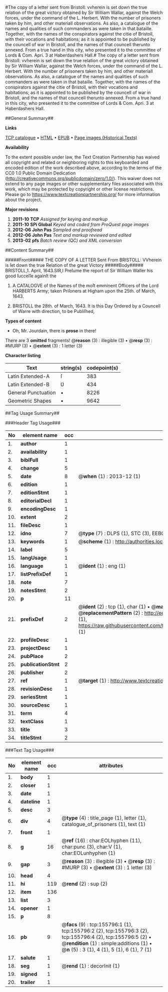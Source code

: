 #The copy of a letter sent from Bristoll: vvherein is set down the true relation of the great victory obtained by Sir William Wallar, against the Welch forces, under the command of the L. Herbert. With the number of prisoners taken by him, and other materiall observations. As also, a catalogue of the names and qualities of such commanders as were taken in that bataille. Together, with the names of the conspirators against the citie of Bristoll, with their vocations and habitations; as it is appointed to be published by the councell of war in Bristoll, and the names of that councell therunto annexed. From a true hand in this city, who presented it to the committee of Lords & Com. Apri. 3 at Haberdashers Hall.#
The copy of a letter sent from Bristoll: vvherein is set down the true relation of the great victory obtained by Sir William Wallar, against the Welch forces, under the command of the L. Herbert. With the number of prisoners taken by him, and other materiall observations. As also, a catalogue of the names and qualities of such commanders as were taken in that bataille. Together, with the names of the conspirators against the citie of Bristoll, with their vocations and habitations; as it is appointed to be published by the councell of war in Bristoll, and the names of that councell therunto annexed. From a true hand in this city, who presented it to the committee of Lords & Com. Apri. 3 at Haberdashers Hall.

##General Summary##

**Links**

[TCP catalogue](http://www.ota.ox.ac.uk/tcp/)  • 
[HTML](http://tei.it.ox.ac.uk/tcp/Texts-HTML/free/A96/A96108.html)  • 
[EPUB](http://tei.it.ox.ac.uk/tcp/Texts-EPUB/free/A96/A96108.epub) • 
[Page images (Historical Texts)](https://historicaltexts.jisc.ac.uk/eebo-99873450e)

**Availability**

To the extent possible under law, the Text Creation Partnership has waived all copyright and related or neighboring rights to this keyboarded and encoded edition of the work described above, according to the terms of the CC0 1.0 Public Domain Dedication (http://creativecommons.org/publicdomain/zero/1.0/). This waiver does not extend to any page images or other supplementary files associated with this work, which may be protected by copyright or other license restrictions. Please go to https://www.textcreationpartnership.org/ for more information about the project.

**Major revisions**

1. __2011-10__ __TCP__ *Assigned for keying and markup*
1. __2011-10__ __SPi Global__ *Keyed and coded from ProQuest page images*
1. __2012-06__ __John Pas__ *Sampled and proofread*
1. __2012-06__ __John Pas__ *Text and markup reviewed and edited*
1. __2013-02__ __pfs__ *Batch review (QC) and XML conversion*

##Content Summary##

#####Front#####
THE COPY OF A LETTER Sent From BRISTOLL: VVherein is ſet down the true Relation of the great Victory
#####Body#####
BRISTOLL,1. April, 1643.SIR,I Preſume the report of Sir William Waller his good ſucceſſe againſt the
1. A CATALOGVE of the Names of the moſt emminent Officers of the Lord HARBERTS Army; taken Priſoners at Higham upon the 25th. of March, 1643.

1. BRISTOLL the 28th. of March, 1643. It is this Day Ordered by a Councell of Warre with direction, to be Publiſhed,

**Types of content**

  * Oh, Mr. Jourdain, there is **prose** in there!

There are 3 **omitted** fragments! 
 @__reason__ (3) : illegible (3)  •  @__resp__ (3) : #MURP (3)  •  @__extent__ (3) : 1 letter (3)

**Character listing**


|Text|string(s)|codepoint(s)|
|---|---|---|
|Latin Extended-A|ſ|383|
|Latin Extended-B|Ʋ|434|
|General Punctuation|•|8226|
|Geometric Shapes|▪|9642|

##Tag Usage Summary##

###Header Tag Usage###

|No|element name|occ|attributes|
|---|---|---|---|
|1.|__author__|1||
|2.|__availability__|1||
|3.|__biblFull__|1||
|4.|__change__|5||
|5.|__date__|8| @__when__ (1) : 2013-12 (1)|
|6.|__edition__|1||
|7.|__editionStmt__|1||
|8.|__editorialDecl__|1||
|9.|__encodingDesc__|1||
|10.|__extent__|2||
|11.|__fileDesc__|1||
|12.|__idno__|7| @__type__ (7) : DLPS (1), STC (3), EEBO-CITATION (1), PROQUEST (1), VID (1)|
|13.|__keywords__|1| @__scheme__ (1) : http://authorities.loc.gov/ (1)|
|14.|__label__|5||
|15.|__langUsage__|1||
|16.|__language__|1| @__ident__ (1) : eng (1)|
|17.|__listPrefixDef__|1||
|18.|__note__|7||
|19.|__notesStmt__|2||
|20.|__p__|11||
|21.|__prefixDef__|2| @__ident__ (2) : tcp (1), char (1)  •  @__matchPattern__ (2) : ([0-9\-]+):([0-9IVX]+) (1), (.+) (1)  •  @__replacementPattern__ (2) : http://eebo.chadwyck.com/downloadtiff?vid=$1&page=$2 (1), https://raw.githubusercontent.com/textcreationpartnership/Texts/master/tcpchars.xml#$1 (1)|
|22.|__profileDesc__|1||
|23.|__projectDesc__|1||
|24.|__pubPlace__|2||
|25.|__publicationStmt__|2||
|26.|__publisher__|2||
|27.|__ref__|1| @__target__ (1) : http://www.textcreationpartnership.org/docs/. (1)|
|28.|__revisionDesc__|1||
|29.|__seriesStmt__|1||
|30.|__sourceDesc__|1||
|31.|__term__|4||
|32.|__textClass__|1||
|33.|__title__|3||
|34.|__titleStmt__|2||


###Text Tag Usage###

|No|element name|occ|attributes|
|---|---|---|---|
|1.|__body__|1||
|2.|__closer__|1||
|3.|__date__|1||
|4.|__dateline__|1||
|5.|__desc__|3||
|6.|__div__|4| @__type__ (4) : title_page (1), letter (1), catalogue_of_prisoners (1), text (1)|
|7.|__front__|1||
|8.|__g__|16| @__ref__ (16) : char:EOLhyphen (11), char:punc (3), char:V (1), char:EOLunhyphen (1)|
|9.|__gap__|3| @__reason__ (3) : illegible (3)  •  @__resp__ (3) : #MURP (3)  •  @__extent__ (3) : 1 letter (3)|
|10.|__head__|4||
|11.|__hi__|119| @__rend__ (2) : sup (2)|
|12.|__item__|136||
|13.|__list__|3||
|14.|__opener__|1||
|15.|__p__|8||
|16.|__pb__|9| @__facs__ (9) : tcp:155796:1 (1), tcp:155796:2 (2), tcp:155796:3 (2), tcp:155796:4 (2), tcp:155796:5 (2)  •  @__rendition__ (1) : simple:additions (1)  •  @__n__ (5) : 3 (1), 4 (1), 5 (1), 6 (1), 7 (1)|
|17.|__salute__|1||
|18.|__seg__|1| @__rend__ (1) : decorInit (1)|
|19.|__signed__|1||
|20.|__trailer__|1||
